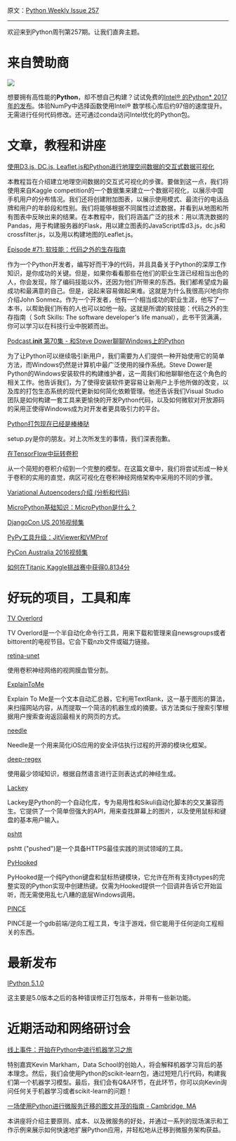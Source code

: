 原文：[Python Weekly Issue 257](http://us2.campaign-archive2.com/?u=e2e180baf855ac797ef407fc7&id=6eafa1bdc7&e=148158c7b4)

---

欢迎来到Python周刊第257期。让我们直奔主题。

# 来自赞助商

[![](https://gallery.mailchimp.com/e2e180baf855ac797ef407fc7/images/b1a844b2-fee2-4dd3-b56c-341147f4c21b.png)](https://software.intel.com/en-us/intel-sdp-home)

想要拥有高性能的**Python**，却不想自己构建？试试免费的[Intel® 的Python* 2017年的发布](https://software.intel.com/en-us/python-distribution)。体验NumPy中选择函数使用Intel® 数学核心库后约97倍的速度提升。无需进行任何代码修改。还可通过conda访问Intel优化的Python包。


# 文章，教程和讲座

[使用D3.js, DC.js, Leaflet.js和Python进行地理空间数据的交互式数据可视化](http://adilmoujahid.com/posts/2016/08/interactive-data-visualization-geospatial-d3-dc-leaflet-python/)

本教程旨在介绍建立地理空间数据的交互式可视化的步骤。要做到这一点，我们将使用来自Kaggle competition的一个数据集来建立一个数据可视化，以展示中国手机用户的分布情况。我们还将创建附加图表，以展示使用模式、最流行​​的电话品牌和用户的年龄段和性别。我们将能够根据不同属性过滤数据，并看到从地图和所有图表中反映出来的结果。在本教程中，我们将涵盖广泛的技术：用以清洗数据的Pandas，用于构建服务器的Flask，用以建立图表的JavaScript库d3.js，dc.js和crossfilter.js，以及用以构建地图的Leaflet.js。

[Episode #71: 软技能：代码之外的生存指南](https://talkpython.fm/episodes/show/71/soft-skills-the-software-developer-s-life-manual)

作为一个Python开发者，编写好而干净的代码，并且具备关于Python的深厚工作知识，是你成功的关键。但是，如果你看看那些在他们的职业生涯已经相当出色的人，你会发现，除了编码技能以外，还因为他们所带来的东西。我们都希望成为最成功和最满意的自己。但是，说起来容易做起来难。这就是为什么我很高兴地向你介绍John Sonmez。作为一个开发者，他有一个相当成功的职业生涯，他写了一本书，以帮助我们所有的人也可以如他一般。这就是所谓的软技能：代码之外的生存指南（ Soft Skills: The software developer's life manual），此书干货满满，你可以学习以在科技行业中脱颖而出。 

[Podcast.__init__ 第70集 - 和Steve Dower聊聊Windows上的Python](https://podcastinit.com/steve-dower-python-on-windows.html)

为了让Python可以继续吸引新用户，我们需要为人们提供一种开始使用它的简单方法，而Windows仍然是计算机中最广泛使用的操作系统。Steve Dower是Python的Windows安装软件的构建维护者，这一周我们和他聊聊他在这个角色的相关工作。他告诉我们，为了使得安装软件更容易让新用户上手他所做的改变，以及库的打包生态系统的现代更新如何简化依赖管理。他还告诉我们Visual Studio团队是如何构建一套工具来更愉快的开发Python代码，以及如何微软对开放源码的采用正使得Windows成为对开发者更具吸引力的平台。

[Python打包现在已经是棒棒哒](https://glyph.twistedmatrix.com/2016/08/python-packaging.html)

setup.py是你的朋友。对上次所发生的事情，我们深表抱歉。

[在TensorFlow中玩转卷积](http://mourafiq.com/2016/08/10/playing-with-convolutions-in-tensorflow.html)

从一个简短的卷积介绍到一个完整的模型。在这篇文章中，我们将尝试形成一种关于卷积的实用的直觉，病区可视化在卷积神经网络架构中采用的不同的步骤。

[Variational Autoencoders介绍 (分析和代码)](http://blog.fastforwardlabs.com/post/148842796218/introducing-variational-autoencoders-in-prose-and)

[MicroPython基础知识：MicroPython是什么？](https://www.youtube.com/watch?v=8btQWSu7DdM)

[DjangoCon US 2016视频集](https://www.youtube.com/playlist?list=PL2NFhrDSOxgX-A4qpaf3rRaEnEe7166Ac)

[PyPy工具升级：JitViewer和VMProf](https://morepypy.blogspot.com/2016/08/pypy-tooling-upgrade-jitviewer-and.html)

[PyCon Australia 2016视频集](https://www.youtube.com/playlist?list=PLs4CJRBY5F1IU2xckJUEj5ILWd4cta3vo)

[如何在Titanic Kaggle挑战赛中获得0.8134分](http://ahmedbesbes.com/how-to-score-08134-in-titanic-kaggle-challenge.html)


# 好玩的项目，工具和库

[TV Overlord](http://www.tvoverlord.com/)

TV Overlord是一个半自动化命令行工具，用来下载和管理来自newsgroups或者bittorent的电视节目。它会下载nzb文件或磁力链接。

[retina-unet](https://github.com/orobix/retina-unet)

使用卷积神经网络的视网膜血管分割。

[ExplainToMe](https://github.com/jjangsangy/ExplainToMe)

Explain To Me是一个文本自动汇总器，它利用TextRank，这一基于图形的算法，来扫描网站内容，从而提取一个简洁的机器生成的摘要。该方法类似于搜索引擎根据用户搜索查询返回最相关的网页的方式。

[needle](https://github.com/mwrlabs/needle)

Needle是一个用来简化iOS应用的安全评估执行过程的开源的模块化框架。

[deep-regex](https://github.com/nicholaslocascio/deep-regex)

使用最少领域知识，根据自然语言进行正则表达式的神经生成。

[Lackey](https://github.com/glitchassassin/lackey)&nbsp;

Lackey是Python的一个自动化库，专为易用性和Sikuli自动化脚本的交叉兼容而生。它提供了一个简单但强大的API，用来查找屏幕上的图片，以及使用鼠标和键盘的基本用户输入。

[pshtt](https://github.com/dhs-ncats/pshtt)

pshtt ("pushed")是一个具备HTTPS最佳实践的测试领域的工具。

[PyHooked](https://github.com/ethanhs/pyhooked)&nbsp;

PyHooked是一个纯Python键盘和鼠标热键模块，它允许在所有支持ctypes的完整实现的Python实现中创建热键。仅需为Hooked提供一个回调并告诉它开始监听，而无需使用乱七八糟的底层Windows调用。

[PINCE](https://github.com/korcankaraokcu/PINCE)&nbsp;

PINCE是一个gdb前端/逆向工程工具，专注于游戏，但它能用于任何逆向工程相关的东西。


# 最新发布

[IPython 5.1.0](https://mail.scipy.org/pipermail/ipython-dev/2016-August/017246.html)

这主要是5.0版本之后的各种错误修正打包版本，并带有一些新功能。

# 近期活动和网络研讨会

[线上事件：开始在Python中进行机器学习之旅](https://www.crowdcast.io/e/machine-learning/register)

特别嘉宾Kevin Markham，Data School的创始人，将会解释机器学习背后的基本理念。然后，我们会使用Python的scikit-learn包，通过短短几行代码，构建我们第一个机器学习模型。最后，我们会有Q&A环节，在此环节，你可以向Kevin询问任何关于机器学习或者scikit-learn的问题！

[一场使用Python进行微服务迁移的图文并茂的指南 - Cambridge, MA](https://www.meetup.com/bostonpython/events/230702111/)

本讲座将介绍主要原则、成本、以及微服务的好处，并通过一系列的现场演示和工作示例来展示如何快速地扩展Python应用，并轻松地从迁移到微服务架构获益。
